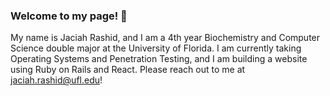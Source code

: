 ### Welcome to my page! 👋

My name is Jaciah Rashid, and I am a 4th year Biochemistry and Computer Science double major at the University of Florida. I am currently taking Operating Systems and Penetration Testing, and I am building a website using Ruby on Rails and React. Please reach out to me at jaciah.rashid@ufl.edu!
<!--
**jaciahr/jaciahr** is a ✨ _special_ ✨ repository because its `README.md` (this file) appears on your GitHub profile.

Here are some ideas to get you started:

- 🔭 I’m currently working on ...
- 🌱 I’m currently learning ...
- 👯 I’m looking to collaborate on ...
- 🤔 I’m looking for help with ...
- 💬 Ask me about ...
- 📫 How to reach me: ...
- 😄 Pronouns: ...
- ⚡ Fun fact: ...
-->
